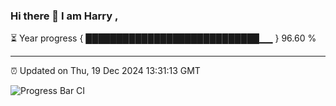 ### Hi there 👋 I am Harry , 

⏳ Year progress { ████████████████████████████▁▁ } 96.60 %

---

⏰ Updated on Thu, 19 Dec 2024 13:31:13 GMT

![Progress Bar CI](https://github.com/duykhang68/duykhang68/workflows/Progress%20Bar%20CI/badge.svg)
